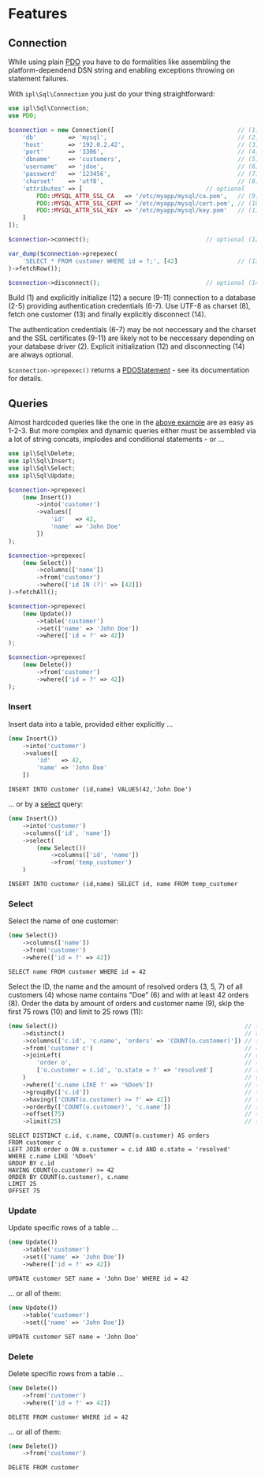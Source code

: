 # Features <a id="features"></a>

## Connection <a id="sql-connection"></a>

While using plain [PDO](https://secure.php.net/manual/en/class.pdo.php) you have
to do formalities like assembling the platform-dependend DSN string and enabling 
exceptions throwing on statement failures.

With `ipl\Sql\Connection` you just do your thing straightforward:

```php
use ipl\Sql\Connection;
use PDO;

$connection = new Connection([                                   // (1)
    'db'         => 'mysql',                                     // (2)
    'host'       => '192.0.2.42',                                // (3)
    'port'       => '3306',                                      // (4)
    'dbname'     => 'customers',                                 // (5)
    'username'   => 'jdoe',                                      // (6)
    'password'   => '123456',                                    // (7)
    'charset'    => 'utf8',                                      // (8)
    'attributes' => [                                   // optional
        PDO::MYSQL_ATTR_SSL_CA   => '/etc/myapp/mysql/ca.pem',   // (9)
        PDO::MYSQL_ATTR_SSL_CERT => '/etc/myapp/mysql/cert.pem', // (10)
        PDO::MYSQL_ATTR_SSL_KEY  => '/etc/myapp/mysql/key.pem'   // (11)
    ]
]);

$connection->connect();                                 // optional (12)

var_dump($connection->prepexec(
    'SELECT * FROM customer WHERE id = ?;', [42]                 // (13)
)->fetchRow());

$connection->disconnect();                              // optional (14)
```

Build (1) and explicitly initialize (12) a secure (9-11) connection to a 
database (2-5) providing authentication credentials (6-7). Use UTF-8 as charset 
(8), fetch one customer (13) and finally explicitly disconnect (14).

The authentication credentials (6-7) may be not neccessary and the charset and 
the SSL certificates (9-11) are likely not to be neccessary depending on your 
database driver (2). Explicit initialization (12) and disconnecting (14) are 
always optional.

`$connection->prepexec()` returns a 
[PDOStatement](https://secure.php.net/manual/en/class.pdostatement.php) - see 
its documentation for details.

## Queries <a id="sql-queries"></a>

Almost hardcoded queries like the one in the [above example](#sql-connection) 
are as easy as 1-2-3. But more complex and dynamic queries either must be assembled 
via a lot of string concats, implodes and conditional statements - or ...

```php
use ipl\Sql\Delete;
use ipl\Sql\Insert;
use ipl\Sql\Select;
use ipl\Sql\Update;

$connection->prepexec(
    (new Insert())
        ->into('customer')
        ->values([
            'id'   => 42,
            'name' => 'John Doe'
        ])
);

$connection->prepexec(
    (new Select())
        ->columns(['name'])
        ->from('customer')
        ->where(['id IN (?)' => [42]])
)->fetchAll();

$connection->prepexec(
    (new Update())
        ->table('customer')
        ->set(['name' => 'John Doe'])
        ->where(['id = ?' => 42])
);

$connection->prepexec(
    (new Delete())
        ->from('customer')
        ->where(['id = ?' => 42])
);
```

### Insert <a id="sql-insert"></a>

Insert data into a table, provided either explicitly ...

```php
(new Insert())
    ->into('customer')
    ->values([
        'id'   => 42,
        'name' => 'John Doe'
    ])
```

```mysql
INSERT INTO customer (id,name) VALUES(42,'John Doe')
```

... or by a [select](#sql-select) query:

```php
(new Insert())
    ->into('customer')
    ->columns(['id', 'name'])
    ->select(
        (new Select())
            ->columns(['id', 'name'])
            ->from('temp_customer')
    )
```

```mysql
INSERT INTO customer (id,name) SELECT id, name FROM temp_customer
```

### Select <a id="sql-select"></a>

Select the name of one customer:

```php
(new Select())
    ->columns(['name'])
    ->from('customer')
    ->where(['id = ?' => 42])
```

```mysql
SELECT name FROM customer WHERE id = 42
```

Select the ID, the name and the amount of resolved orders (3, 5, 7) of all
customers (4) whose name contains "Doe" (6) and with at least 42 orders (8).
Order the data by amount of orders and customer name (9), skip the first 75 rows
(10) and limit to 25 rows (11):

```php
(new Select())                                                     // (1)
    ->distinct()                                                   // (2)
    ->columns(['c.id', 'c.name', 'orders' => 'COUNT(o.customer)']) // (3)
    ->from('customer c')                                           // (4)
    ->joinLeft(                                                    // (5.1)
        'order o',                                                 // (5.2)
        ['o.customer = c.id', 'o.state = ?' => 'resolved']         // (5.3)
    )                                                              // (5.4)
    ->where(['c.name LIKE ?' => '%Doe%'])                          // (6)
    ->groupBy(['c.id'])                                            // (7)
    ->having(['COUNT(o.customer) >= ?' => 42])                     // (8)
    ->orderBy(['COUNT(o.customer)', 'c.name'])                     // (9)
    ->offset(75)                                                   // (10)
    ->limit(25)                                                    // (11)
```

```mysql
SELECT DISTINCT c.id, c.name, COUNT(o.customer) AS orders 
FROM customer c 
LEFT JOIN order o ON o.customer = c.id AND o.state = 'resolved'
WHERE c.name LIKE '%Doe%'
GROUP BY c.id 
HAVING COUNT(o.customer) >= 42
ORDER BY COUNT(o.customer), c.name 
LIMIT 25 
OFFSET 75
```

### Update <a id="sql-update"></a>

Update specific rows of a table ...

```php
(new Update())
    ->table('customer')
    ->set(['name' => 'John Doe'])
    ->where(['id = ?' => 42])
```

```mysql
UPDATE customer SET name = 'John Doe' WHERE id = 42
```

... or all of them:

```php
(new Update())
    ->table('customer')
    ->set(['name' => 'John Doe'])
```

```mysql
UPDATE customer SET name = 'John Doe'
```

### Delete <a id="sql-delete"></a>

Delete specific rows from a table ...

```php
(new Delete())
    ->from('customer')
    ->where(['id = ?' => 42])
```

```mysql
DELETE FROM customer WHERE id = 42
```

... or all of them:

```php
(new Delete())
    ->from('customer')
```

```mysql
DELETE FROM customer
```
